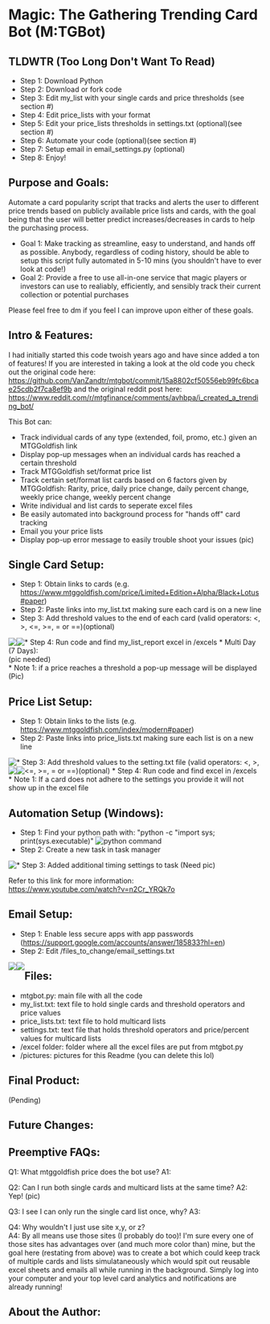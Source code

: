 # Magic: The Gathering Trending Card Bot (M:TGBot)
## TLDWTR (Too Long Don't Want To Read)
* Step 1: Download Python
* Step 2: Download or fork code
* Step 3: Edit my_list with your single cards and price thresholds (see section #)
* Step 4: Edit price_lists with your format
* Step 5: Edit your price_lists thresholds in settings.txt (optional)(see section #)
* Step 6: Automate your code (optional)(see section #)
* Step 7: Setup email in email_settings.py (optional)
* Step 8: Enjoy!

## Purpose and Goals:
   
Automate a card popularity script that tracks and alerts the user to different price trends based on publicly available price lists and cards, with the goal being that the user will better predict increases/decreases in cards to help the purchasing process.

* Goal 1: Make tracking as streamline, easy to understand, and hands off as possible. Anybody, regardless of coding history, should be able to setup this script fully automated in 5-10 mins (you shouldn't have to ever look at code!)
* Goal 2: Provide a free to use  all-in-one service that magic players or investors can use to realiably, efficiently, and sensibly track their current collection or potential purchases

Please feel free to dm if you feel I can improve upon either of these goals.

## Intro & Features:
I had initially started this code twoish years ago and have since added a ton of features! If you are interested in taking a look at the old code you check out the original code here:  https://github.com/VanZandtr/mtgbot/commit/15a8802cf50556eb99fc6bcae25cdb2f7ca8ef9b and the original reddit post here: https://www.reddit.com/r/mtgfinance/comments/avhbpa/i_created_a_trending_bot/

This Bot can:
* Track individual cards of any type (extended, foil, promo, etc.) given an MTGGoldfish link
* Display pop-up messages when an individual cards has reached a certain threshold
* Track MTGGoldfish set/format price list
* Track certain set/format list cards based on 6 factors given by MTGGoldfish: Rarity, price, daily price change, daily percent change, weekly price change, weekly percent change
* Write individual and list cards to seperate excel files
* Be easily automated into background process for "hands off" card tracking
* Email you your price lists
* Display pop-up error message to easily trouble shoot your issues
(pic)

## Single Card Setup:
   * Step 1: Obtain links to cards (e.g. https://www.mtggoldfish.com/price/Limited+Edition+Alpha/Black+Lotus#paper)  
   * Step 2: Paste links into my_list.txt making sure each card is on a new line  
   * Step 3: Add threshold values to the end of each card (valid operators: <, >, <=, >=, = or ==)(optional)  
   <img style="float: left;" src="pics/single_card_list.PNG">
   * Step 4: Run code and find my_list_report excel in /excels  
   <img style="float: left;" src="pics/single_card_list_1_day.PNG">  
   * Multi Day (7 Days):<br />
   (pic needed)<br /> 
   * Note 1: if a price reaches a threshold a pop-up message will be displayed<br />
   (Pic)<br />
   
## Price List Setup:
   * Step 1: Obtain links to the lists (e.g. https://www.mtggoldfish.com/index/modern#paper)  
   * Step 2: Paste links into price_lists.txt making sure each list is on a new line  
   <img style="float: left;" src="pics/price_lists.PNG">
   * Step 3: Add threshold values to the setting.txt file (valid operators: <, >, <=, >=, = or ==)(optional)  
   <img style="float: left;" src="pics/settings.PNG">
   * Step 4: Run code and find excel in /excels
   <img style="float: left;" src="pics/price_lists_report.PNG">
   * Note 1: If a card does not adhere to the settings you provide it will not show up in the excel file  
     

 ## Automation Setup (Windows):
   * Step 1: Find your python path with: "python -c "import sys; print(sys.executable)"
   ![python command](pics/python_command.png)  
   * Step 2: Create a new task in task manager
   <img style="float: left;" src="pics/automation_example.png">  
   * Step 3: Added additional timing settings to task
   (Need pic)
   
   Refer to this link for more information:  
   https://www.youtube.com/watch?v=n2Cr_YRQk7o
   
 
 ## Email Setup:
   * Step 1: Enable less secure apps with app passwords (https://support.google.com/accounts/answer/185833?hl=en)
   * Step 2: Edit /files_to_change/email_settings.txt
   <img style="float: left;" src="pics/email_settings.PNG">
   <img style="float: left;" src="pics/sent_email.png">
   
   
 ## Files:
 * mtgbot.py: main file with all the code
 * my_list.txt: text file to hold single cards and threshold operators and price values
 * price_lists.txt: text file to hold multicard lists
 * settings.txt: text file that holds threshold operators and price/percent values for multicard lists
 * /excel folder: folder where all the excel files are put from mtgbot.py
 * /pictures: pictures for this Readme (you can delete this lol)
 
 ## Final Product:
   (Pending)
  
## Future Changes:

## Preemptive FAQs:
Q1: What mtggoldfish price does the bot use?
A1:

Q2: Can I run both single cards and multicard lists at the same time?
A2: Yep!
(pic)

Q3: I see I can only run the single card list once, why?
A3:

Q4: Why wouldn't I just use site x,y, or z?  
A4: By all means use those sites (I probably do too)! I'm sure every one of those sites has advantages over (and much more color than) mine, but the goal here (restating from above) was to create a bot which could keep track of multiple cards and lists simulataneously which would spit out reusable excel sheets and emails all while running in the background. Simply log into your computer and your top level card analytics and notifications are already running!  

## About the Author:
